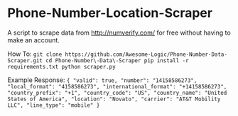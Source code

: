 # Phone-Number-Location-Scraper

A script to scrape data from http://numverify.com/ for free without having to make an account.

How To:
`
git clone https://github.com/Awesome-Logic/Phone-Number-Data-Scraper.git
cd Phone-Number\-Data\-Scraper
pip install -r requirements.txt
python scraper.py
`

Example Response:
`{
  "valid": true,
  "number": "14158586273",
  "local_format": "4158586273",
  "international_format": "+14158586273",
  "country_prefix": "+1",
  "country_code": "US",
  "country_name": "United States of America",
  "location": "Novato",
  "carrier": "AT&T Mobility LLC",
  "line_type": "mobile"
}`
